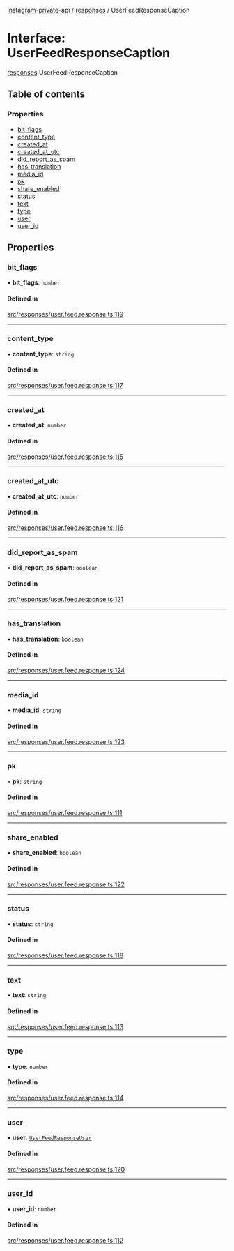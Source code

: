 [instagram-private-api](../../README.md) / [responses](../../modules/responses.md) / UserFeedResponseCaption

# Interface: UserFeedResponseCaption

[responses](../../modules/responses.md).UserFeedResponseCaption

## Table of contents

### Properties

- [bit\_flags](UserFeedResponseCaption.md#bit_flags)
- [content\_type](UserFeedResponseCaption.md#content_type)
- [created\_at](UserFeedResponseCaption.md#created_at)
- [created\_at\_utc](UserFeedResponseCaption.md#created_at_utc)
- [did\_report\_as\_spam](UserFeedResponseCaption.md#did_report_as_spam)
- [has\_translation](UserFeedResponseCaption.md#has_translation)
- [media\_id](UserFeedResponseCaption.md#media_id)
- [pk](UserFeedResponseCaption.md#pk)
- [share\_enabled](UserFeedResponseCaption.md#share_enabled)
- [status](UserFeedResponseCaption.md#status)
- [text](UserFeedResponseCaption.md#text)
- [type](UserFeedResponseCaption.md#type)
- [user](UserFeedResponseCaption.md#user)
- [user\_id](UserFeedResponseCaption.md#user_id)

## Properties

### bit\_flags

• **bit\_flags**: `number`

#### Defined in

[src/responses/user.feed.response.ts:119](https://github.com/Nerixyz/instagram-private-api/blob/b3351b9/src/responses/user.feed.response.ts#L119)

___

### content\_type

• **content\_type**: `string`

#### Defined in

[src/responses/user.feed.response.ts:117](https://github.com/Nerixyz/instagram-private-api/blob/b3351b9/src/responses/user.feed.response.ts#L117)

___

### created\_at

• **created\_at**: `number`

#### Defined in

[src/responses/user.feed.response.ts:115](https://github.com/Nerixyz/instagram-private-api/blob/b3351b9/src/responses/user.feed.response.ts#L115)

___

### created\_at\_utc

• **created\_at\_utc**: `number`

#### Defined in

[src/responses/user.feed.response.ts:116](https://github.com/Nerixyz/instagram-private-api/blob/b3351b9/src/responses/user.feed.response.ts#L116)

___

### did\_report\_as\_spam

• **did\_report\_as\_spam**: `boolean`

#### Defined in

[src/responses/user.feed.response.ts:121](https://github.com/Nerixyz/instagram-private-api/blob/b3351b9/src/responses/user.feed.response.ts#L121)

___

### has\_translation

• **has\_translation**: `boolean`

#### Defined in

[src/responses/user.feed.response.ts:124](https://github.com/Nerixyz/instagram-private-api/blob/b3351b9/src/responses/user.feed.response.ts#L124)

___

### media\_id

• **media\_id**: `string`

#### Defined in

[src/responses/user.feed.response.ts:123](https://github.com/Nerixyz/instagram-private-api/blob/b3351b9/src/responses/user.feed.response.ts#L123)

___

### pk

• **pk**: `string`

#### Defined in

[src/responses/user.feed.response.ts:111](https://github.com/Nerixyz/instagram-private-api/blob/b3351b9/src/responses/user.feed.response.ts#L111)

___

### share\_enabled

• **share\_enabled**: `boolean`

#### Defined in

[src/responses/user.feed.response.ts:122](https://github.com/Nerixyz/instagram-private-api/blob/b3351b9/src/responses/user.feed.response.ts#L122)

___

### status

• **status**: `string`

#### Defined in

[src/responses/user.feed.response.ts:118](https://github.com/Nerixyz/instagram-private-api/blob/b3351b9/src/responses/user.feed.response.ts#L118)

___

### text

• **text**: `string`

#### Defined in

[src/responses/user.feed.response.ts:113](https://github.com/Nerixyz/instagram-private-api/blob/b3351b9/src/responses/user.feed.response.ts#L113)

___

### type

• **type**: `number`

#### Defined in

[src/responses/user.feed.response.ts:114](https://github.com/Nerixyz/instagram-private-api/blob/b3351b9/src/responses/user.feed.response.ts#L114)

___

### user

• **user**: [`UserFeedResponseUser`](UserFeedResponseUser.md)

#### Defined in

[src/responses/user.feed.response.ts:120](https://github.com/Nerixyz/instagram-private-api/blob/b3351b9/src/responses/user.feed.response.ts#L120)

___

### user\_id

• **user\_id**: `number`

#### Defined in

[src/responses/user.feed.response.ts:112](https://github.com/Nerixyz/instagram-private-api/blob/b3351b9/src/responses/user.feed.response.ts#L112)
